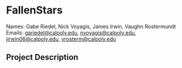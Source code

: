 # FallenStars
Names: Gabe Riedel, Nick Voyagis, James Irwin, Vaughn Rostermundt
Emails: gariedel@calpoly.edu, nvoyagis@calpoly.edu, jirwin06@calpoly.edu, vrosterm@calpoly.edu

## Project Description
